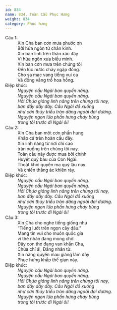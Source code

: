 ```yaml
---
id: 834
name: 834. Toàn Cầu Phục Hưng
weight: 834
category: Phục hưng
---
```

<dl><dt>Câu 1:</dt><dd data-verse="1">Xin Cha ban cơn mưa phước ơn <br/>Bởi hứa ngôn từ chân kinh. <br/>Xin ban linh trên thân xác đây <br/>Vì hứa ngôn xưa biểu minh. <br/>Xin ban cơn mưa trên chúng tôi <br/>Đến lúc nước chảy ngập đồng. <br/>Cho sa mạc vang tiếng vui ca <br/>Và đồng vắng trổ hoa hồng. </dd><dt>Điệp khúc:</dt><dd data-chorus="1"><em>Nguyện cầu Ngài ban quyền năng. <br/>Nguyện cầu Ngài ban quyền năng. <br/>Hỡi Chúa giáng linh năng trên chúng tôi nay, <br/>ban đầy dẫy đây. Cầu Ngài đổ xuống <br/> như cơn thủy triều tràn dâng ngoài đại dương. <br/>Nguyện ngọn lửa phấn hưng cháy bùng <br/>trong tôi trước đi Ngài ôi! </em></dd><dt>Câu 2:</dt><dd data-verse="2">Xin Cha ban một cơn phấn hưng <br/>Khắp cả trên hoàn cầu đây. <br/>Xin linh năng từ nơi chí cao <br/>tràn xuống trên chúng tôi nay. <br/>Toàn cầu này được mua bởi chính <br/>Huyết quý báu của Con Ngài. <br/>Thoát khỏi quyền ma quỷ lâu nay <br/>Và chiến thắng ác khiên rày. </dd><dt>Điệp khúc:</dt><dd data-chorus="1"><em>Nguyện cầu Ngài ban quyền năng. <br/>Nguyện cầu Ngài ban quyền năng. <br/>Hỡi Chúa giáng linh năng trên chúng tôi nay, <br/>ban đầy dẫy đây. Cầu Ngài đổ xuống <br/> như cơn thủy triều tràn dâng ngoài đại dương. <br/>Nguyện ngọn lửa phấn hưng cháy bùng <br/>trong tôi trước đi Ngài ôi! </em></dd><dt>Câu 3:</dt><dd data-verse="3">Xin Cha cho nghe tiếng giống như <br/>“Tiếng lướt trên ngọn cây dâu.” <br/>Mang tin vui cho muôn quốc gia <br/>vì thế nhân đang mong chờ. <br/>Đây con thơ đang van khẩn Cha, <br/>Chúa chí ái, Đấng nhân từ. <br/>Xin năng quyền mau giáng lâm đây <br/>Phục hưng khắp thế gian này. </dd><dt>Điệp khúc:</dt><dd data-chorus="1"><em>Nguyện cầu Ngài ban quyền năng. <br/>Nguyện cầu Ngài ban quyền năng. <br/>Hỡi Chúa giáng linh năng trên chúng tôi nay, <br/>ban đầy dẫy đây. Cầu Ngài đổ xuống <br/> như cơn thủy triều tràn dâng ngoài đại dương. <br/>Nguyện ngọn lửa phấn hưng cháy bùng <br/>trong tôi trước đi Ngài ôi! </em></dd></dl>
